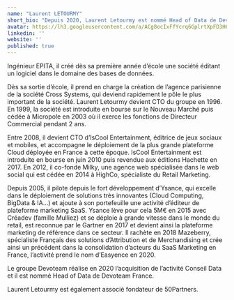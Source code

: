 ```yaml
---
name: "Laurent LETOURMY"
short_bio: "Depuis 2020, Laurent Letourmy est nommé Head of Data de Devoteam France. Il est également associé fondateur de 50Partners."
avatar: https://lh3.googleusercontent.com/a/ACg8ocIxFfYcrq6GplrtXpFD3H6FDkZ8x0Ab8qcWigZmrzBmZEKBhuZQ=s96-c
linkedin: ''
website: ''
published: true
---
```


Ingénieur EPITA, il créé dès sa première année d’école une société éditant un logiciel dans le domaine des bases de données.

Dès sa sortie d’école, il prend en charge la création de l’agence parisienne de la société Cross Systems, qui deviend rapidement le pôle le plus important de la société. Laurent Letourmy devient CTO du groupe en 1996. En 1999, la société est introduite en bourse sur le Nouveau Marché puis cédée à Micropole en 2003 où il exerce les fonctions de Directeur Commercial pendant 2 ans.

Entre 2008, il devient CTO d’IsCool Entertainment, éditrice de jeux sociaux et mobiles, et accompagne le déploiement de la plus grande plateforme Cloud déployée en France à cette époque. IsCool Entertainment est introduite en bourse en juin 2010 puis revendue aux éditions Hachette en 2017. En 2012, il co-fonde Milky, une agence web spécialisée dans le web social qui est cédée en 2014 à HighCo, spécialiste du Retail Marketing.

Depuis 2005, il pilote depuis le fort développement d’Ysance, qui excelle dans le déploiement de solutions très innovantes (Cloud Computing, BigData & IA…) et ajoute à son portefeuille une activité d’éditeur de plateforme marketing SaaS. Ysance lève pour cela 5M€ en 2015 avec Créadev (famille Mulliez) et se déploie à grande vitesse dans le monde du retail, est reconnue par le Gartner en 2017 et devient ainsi la plateforme marketing de référence dans ce secteur. Il rachète en 2018 Mazeberry, spécialiste Français des solutions d’Attribution et de Merchandising et crée ainsi un précédent dans la consolidation d’acteurs du SaaS Marketing en France, l’activité prend le nom d’Easyence en 2020.

Le groupe Devoteam réalise en 2020 l’acquisition de l’activité Conseil Data et il est nommé Head of Data de Devoteam France.

Laurent Letourmy est également associé fondateur de 50Partners.
